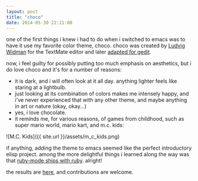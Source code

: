 ```yaml
---
layout: post
title: "choco"
date: 2014-05-30 22:21:00
---
```


one of the first things i knew i had to do when i switched to emacs
was to have it use my favorite color theme, choco. choco was created
by [Ludvig Widman](http://www.ludw.se/blog/) for the TextMate editor
and later [adapted for gedit](https://github.com/gmate/gmate).

now, i feel guilty for possibly putting too much emphasis on
aesthetics, but i do love choco and it's for a number of reasons:

* it is dark, and i will often look at it all day. anything lighter
  feels like staring at a lightbulb.
* just looking at its combination of colors makes me intensely happy,
  and i've never experienced that with any other theme, and maybe
  anything in art or nature (okay, okay...)
* yes, i love chocolate.
* it reminds me, for various reasons, of games from childhood, such as
  super mario world, mario kart, and m.c. kids:

![M.C. Kids]({{ site.url }}/assets/m_c_kids.png)

if anything, adding the theme to emacs seemed like the perfect
introductory elisp project. among the more delightful things i learned
along the way was that
[ruby-mode ships with ruby](https://github.com/ruby/ruby/blob/trunk/misc/ruby-mode.el).
alright!

the results are
[here](https://github.com/imtayadeway/emacs-color-theme-choco), and
contributions are welcome.
